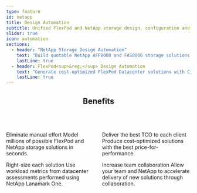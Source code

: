 ```yaml
---
type: feature
id: netapp
title: Design Automation
subtitle: Unified FlexPod and NetApp storage design, configuration and pricing for NetApp SEs and partners worldwide
slider: true
icon: automation
sections:
  - header: "NetApp Storage Design Automation"
    text: "Build quotable NetApp AFF8000 and FAS8000 storage solutions with the best price-for-performance."
    lastLine: true
  - header: FlexPod<sup>&reg;</sup> Design Automation
    text: "Generate cost-optimized FlexPod Datacenter solutions with Cisco Nexus 5000 and 9000 switches."
    lastLine: true
---
```

<section>
  <header><h2>Benefits</h2></header>
  <article>
    <div class="columns columns--two">
      <div class="column">
        <p class="check">
          <span class="accent">Eliminate manual effort</span>
          Model millions of possible FlexPod and NetApp storage solutions in seconds.
        </p>
        <p class="check">
          <span class="accent">Right-size each solution</span>
          Use workload metrics from datacenter assessments performed using NetApp Lanamark One.
        </p>
      </div>
      <div class="column">
        <p class="check">
          <span class="accent">Deliver the best TCO to each client</span>
          Produce cost-optimized solutions with the best price-for-performance.
        </p>
        <p class="check">
          <span class="accent">Increase team collaboration</span>
          Allow your team and NetApp to accelerate delivery of new solutions through collaboration.
        </p>
      </div>
    </div>
  </article>
</section>
